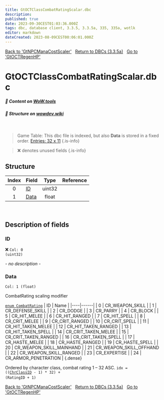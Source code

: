 ```yaml
---
title: GtOCTClassCombatRatingScalar.dbc
description:
published: true
date: 2023-09-30CEST01:03:36.000Z
tags: dbc, database client, 3.3.5, 3.3.5a, 335, 335a, wotlk
editor: markdown
dateCreated: 2023-08-09CEST00:06:01.000Z
---
```

<a href="https://trinitycore.info/files/DBC/335/gtnpcmanacostscaler" class="mt-5 v-btn v-btn--depressed v-btn--flat v-btn--outlined theme--light v-size--default darkblue--text text--lighten-3"><span class="v-btn__content"><i aria-hidden="true" class="v-icon notranslate v-icon--left mdi mdi-arrow-left theme--light"></i><span>Back to 'GtNPCManaCostScaler'</span></span></a>&nbsp;&nbsp;&nbsp;<a href="https://trinitycore.info/files/DBC/335/DBC" class="mt-5 v-btn v-btn--depressed v-btn--flat v-btn--outlined theme--light v-size--default darkblue--text text--lighten-3"><span class="v-btn__content"><i aria-hidden="true" class="v-icon notranslate v-icon--left mdi mdi-home-outline theme--light"></i><span>Return to DBCs (3.3.5a)</span></span></a>&nbsp;&nbsp;&nbsp;<a href="https://trinitycore.info/files/DBC/335/gtoctregenhp" class="mt-5 v-btn v-btn--depressed v-btn--flat v-btn--outlined theme--light v-size--default darkblue--text text--lighten-3"><span class="v-btn__content"><span>Go to 'GtOCTRegenHP'</span><i aria-hidden="true" class="v-icon notranslate v-icon--right mdi mdi-arrow-right theme--light"></i></span></a>

# GtOCTClassCombatRatingScalar.dbc
##### :open_book: Content on [WoW.tools](https://wow.tools/dbc/?dbc=gtoctclasscombatratingscalar&build=3.3.5.12340)
##### :pencil: Structure on [wowdev.wiki](https://wowdev.wiki/DB/GtOCTClassCombatRatingScalar)
&nbsp;

> Game Table:
> This dbc file is indexed, but also **Data** is stored in a fixed order.
> [Entries: 32 x 11](https://wow.tools/dbc/?dbc=gametables&build=3.3.5.12340#page=1&colFilter[0]=exact%3AOCTClassCombatRatingScalar)
{.is-info}

> :x: denotes unused fields
{.is-info}


## Structure

| Index | Field | Type | Reference |
| :---: | --- | :---: | --- |
| 0 | [ID](#id-alt) | uint32 |  |
| 1 | [Data](#data) | float |  |
&nbsp;
## Description of fields

### ID <!-- {#id-alt} -->
:x: <code>Col: 0 (uint32)</code>

*- no description -*
&nbsp;

### Data
<code>Col: 1 (float)</code>

CombatRating scaling modifier

[`enum CombatRating`](https://github.com/TrinityCore/TrinityCore/blob/3.3.5/src/server/game/Entities/Unit/Unit.h#L319-L346)
| ID | Name |
|----|------|
| 0 | CR_WEAPON_SKILL |
| 1 | CR_DEFENSE_SKILL |
| 2 | CR_DODGE |
| 3 | CR_PARRY |
| 4 | CR_BLOCK |
| 5 | CR_HIT_MELEE |
| 6 | CR_HIT_RANGED |
| 7 | CR_HIT_SPELL |
| 8 | CR_CRIT_MELEE |
| 9 | CR_CRIT_RANGED |
| 10 | CR_CRIT_SPELL |
| 11 | CR_HIT_TAKEN_MELEE |
| 12 | CR_HIT_TAKEN_RANGED |
| 13 | CR_HIT_TAKEN_SPELL |
| 14 | CR_CRIT_TAKEN_MELEE |
| 15 | CR_CRIT_TAKEN_RANGED |
| 16 | CR_CRIT_TAKEN_SPELL |
| 17 | CR_HASTE_MELEE |
| 18 | CR_HASTE_RANGED |
| 19 | CR_HASTE_SPELL |
| 20 | CR_WEAPON_SKILL_MAINHAND |
| 21 | CR_WEAPON_SKILL_OFFHAND |
| 22 | CR_WEAPON_SKILL_RANGED |
| 23 | CR_EXPERTISE |
| 24 | CR_ARMOR_PENETRATION |
{.dense}

Ordered by character class, combat rating 1 &ndash; 32 ASC.
<code>idx = (([ChrClassID](/files/DBC/335/chrclasses#id-alt) - 1) * 32) + (RatingID + 1)</code>
&nbsp;

<a href="https://trinitycore.info/files/DBC/335/gtnpcmanacostscaler" class="mt-5 v-btn v-btn--depressed v-btn--flat v-btn--outlined theme--light v-size--default darkblue--text text--lighten-3"><span class="v-btn__content"><i aria-hidden="true" class="v-icon notranslate v-icon--left mdi mdi-arrow-left theme--light"></i><span>Back to 'GtNPCManaCostScaler'</span></span></a>&nbsp;&nbsp;&nbsp;<a href="https://trinitycore.info/files/DBC/335/DBC" class="mt-5 v-btn v-btn--depressed v-btn--flat v-btn--outlined theme--light v-size--default darkblue--text text--lighten-3"><span class="v-btn__content"><i aria-hidden="true" class="v-icon notranslate v-icon--left mdi mdi-home-outline theme--light"></i><span>Return to DBCs (3.3.5a)</span></span></a>&nbsp;&nbsp;&nbsp;<a href="https://trinitycore.info/files/DBC/335/gtoctregenhp" class="mt-5 v-btn v-btn--depressed v-btn--flat v-btn--outlined theme--light v-size--default darkblue--text text--lighten-3"><span class="v-btn__content"><span>Go to 'GtOCTRegenHP'</span><i aria-hidden="true" class="v-icon notranslate v-icon--right mdi mdi-arrow-right theme--light"></i></span></a>

